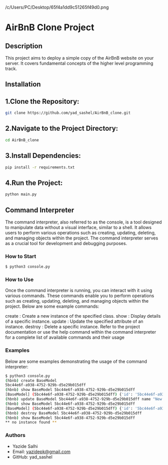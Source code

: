 /c/Users/PC/Desktop/65f4a1dd9c51265f49d0.png

# AirBnB Clone Project

## Description

This project aims to deploy a simple copy of the AirBnB website on your server. It covers fundamental concepts of the higher level programming track.

## Installation

## 1.Clone the Repository:

```bash
git clone https://github.com/yad_sashel/AirBnB_clone.git

```

## 2.Navigate to the Project Directory:

```bash
cd AirBnB_clone

```

## 3.Install Dependencies:

```bash
pip install -r requirements.txt

```

## 4.Run the Project:

```bash
python main.py

```

## Command Interpreter

The command interpreter, also referred to as the console, is a tool designed to manipulate data without a visual interface, similar to a shell. It allows users to perform various operations such as creating, updating, deleting, and managing objects within the project. The command interpreter serves as a crucial tool for development and debugging purposes.

### How to Start

```bash
$ python3 console.py

```

### How to Use

Once the command interpreter is running, you can interact with it using various commands. These commands enable you to perform operations such as creating, updating, deleting, and managing objects within the project. Below are some example commands:

create <classname>: Create a new instance of the specified class.
show <classname> <id>: Display details of a specific instance.
update <classname> <id> <attribute> <value>: Update the specified attribute of an instance.
destroy <classname> <id>: Delete a specific instance.
Refer to the project documentation or use the help command within the command interpreter for a complete list of available commands and their usage

### Examples

Below are some examples demonstrating the usage of the command interpreter:

```bash
$ python3 console.py
(hbnb) create BaseModel
5bc44e6f-a938-4752-929b-d5e29b015dff
(hbnb) show BaseModel 5bc44e6f-a938-4752-929b-d5e29b015dff
[BaseModel] (5bc44e6f-a938-4752-929b-d5e29b015dff) {'id': '5bc44e6f-a938-4752-929b-d5e29b015dff', 'created_at': '2024-02-10T12:00:00', 'updated_at': '2024-02-10T12:00:00'}
(hbnb) update BaseModel 5bc44e6f-a938-4752-929b-d5e29b015dff name "New Name"
(hbnb) show BaseModel 5bc44e6f-a938-4752-929b-d5e29b015dff
[BaseModel] (5bc44e6f-a938-4752-929b-d5e29b015dff) {'id': '5bc44e6f-a938-4752-929b-d5e29b015dff', 'created_at': '2024-02-10T12:00:00', 'updated_at': '2024-02-10T12:00:00', 'name': 'New Name'}
(hbnb) destroy BaseModel 5bc44e6f-a938-4752-929b-d5e29b015dff
(hbnb) show BaseModel 5bc44e6f-a938-4752-929b-d5e29b015dff
** no instance found **

```

### Authors
 - Yazide Salhi
 - Email: yazidepk@gmail.com
 - GitHub: yad_sashel
